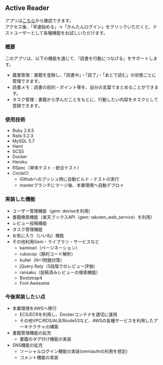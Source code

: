 ## Active Reader
アプリは[こちら](https://active-reader.herokuapp.com/)から確認できます。  
アクセス後、「早速始める」→「かんたんログイン」をクリックいただくと、テストユーザーとして各種機能をお試しいただけます。

### 概要
このアプリは、以下の機能を通じて、『読書を行動につなげる』をサポートします。
- 蔵書管理：書籍を登録し、「読書中」・「読了」・「あとで読む」の状態ごとに管理できます。
- 読書メモ：読書の目的・ポイント等を、自分の言葉でまとめることができます。
- タスク管理：書籍から学んだことをもとに、行動したい内容をタスクとして登録できます。

### 使用技術
- Ruby 2.6.5
- Rails 5.2.3
- MySQL 5.7
- Haml
- SCSS
- Docker
- Heroku
- RSpec（単体テスト・統合テスト）
- CircleCI
  - Githubへのプッシュ時に自動ビルド・テストの実行
  - masterブランチにマージ後、本番環境へ自動デプロイ

### 実装した機能
- ユーザー管理機能（gem: deviseを利用）
- 書籍検索機能（楽天ブックスAPI（gem: rakuten_web_service）を利用）
- レビュー投稿機能
- タスク管理機能
- お気に入り（いいね）機能
- その他利用Gem・ライブラリ・サービスなど
  - kaminari（ページネーション）
  - rubocop（静的コード解析）
  - bullet（N+1問題対策）
  - jQuery Raty（5段階でのレビュー評価）
  - ransaku（投稿済みレビューの検索機能）
  - Bootstrap4
  - Font Awesome

### 今後実装したい点
- 本番環境をAWSへ移行
  - ECS/ECRを利用し、Dockerコンテナを適切に運用
  - その他VPC/RDS/ALB/Route53など、AWSの各種サービスを利用したアーキテクチャの構築
- 書籍管理機能の拡充
  - 書籍のタグ付け機能の実装
- SNS機能の拡充
  - ソーシャルログイン機能の実装(omniauthの利用を想定)
  - コメント機能の実装
